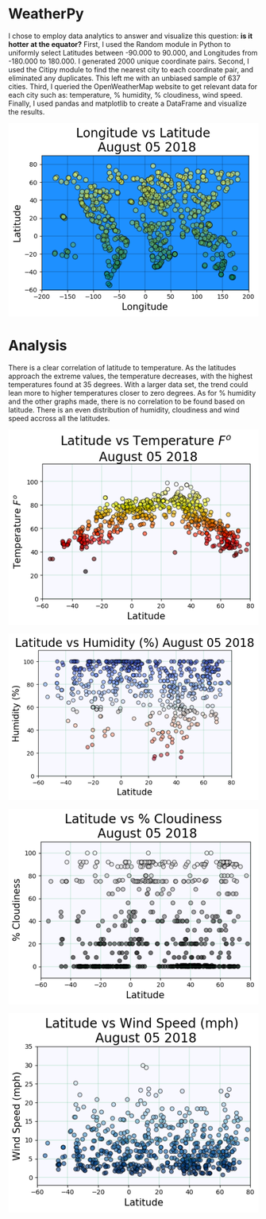 # WeatherPy

I chose to employ data analytics to answer and visualize this question: __is it hotter at the equator?__ 
First, I used the Random module in Python to uniformly select Latitudes between -90.000 to 90.000, and Longitudes
from -180.000 to 180.000. I generated 2000 unique coordinate pairs. 
Second, I used the Citipy module to find the nearest city to each coordinate pair, and eliminated any duplicates.
This left me with an unbiased sample of 637 cities.
Third, I queried the OpenWeatherMap website to get relevant data for each city such as: temperature, % humidity, % cloudiness,
wind speed.
Finally, I used pandas and matplotlib to create a DataFrame and visualize the results.

![](images/Latitude_Longitude.png "it's a small (hello)world")

# Analysis
There is a clear correlation of latitude to temperature. As the latitudes approach the extreme values, the temperature
decreases, with the highest temperatures found at 35 degrees. With a larger data set, the trend could lean more to 
higher temperatures closer to zero degrees. 
As for % humidity and the other graphs made, there is no correlation to be found based on latitude. There is an even
distribution of humidity, cloudiness and wind speed accross all the latitudes. 

![](images/Latitude_Temperature.png "its hot hot hot!")


![](images/Latitude_Humidity.png "good for plants")


![](images/Latitude_Cloudiness.png "with a chance of meatballs")


![](images/Latitude_Wind.png "Chi-ca-go! you're out!")
